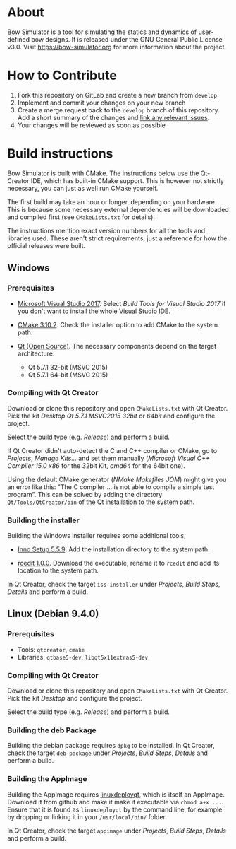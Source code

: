 # About

Bow Simulator is a tool for simulating the statics and dynamics of user-defined bow designs.
It is released under the GNU General Public License v3.0.
Visit https://bow-simulator.org for more information about the project.

# How to Contribute

1. Fork this repository on GitLab and create a new branch from `develop`
2. Implement and commit your changes on your new branch
3. Create a merge request back to the `develop` branch of this repository. Add a short summary of the changes and [link any relevant issues](https://docs.gitlab.com/ce/user/project/issues/crosslinking_issues.html).
4. Your changes will be reviewed as soon as possible

# Build instructions

Bow Simulator is built with CMake.
The instructions below use the Qt-Creator IDE, which has built-in CMake support.
This is however not strictly necessary, you can just as well run CMake yourself.

The first build may take an hour or longer, depending on your hardware.
This is because some necessary external dependencies will be downloaded and compiled first (see `CMakeLists.txt` for details).

The instructions mention exact version numbers for all the tools and libraries used.
These aren't strict requirements, just a reference for how the official releases were built.

## Windows

### Prerequisites

* [Microsoft Visual Studio 2017](https://www.visualstudio.com/downloads/). Select *Build Tools for Visual Studio 2017* if you don't want to install the whole Visual Studio IDE.

* [CMake 3.10.2](https://cmake.org/download/). Check the installer option to add CMake to the system path.

* [Qt (Open Source)](https://www.qt.io/download). The necessary components depend on the target architecture:
    * Qt 5.7.1 32-bit (MSVC 2015)
    * Qt 5.7.1 64-bit (MSVC 2015)

### Compiling with Qt Creator

Download or clone this repository and open `CMakeLists.txt` with Qt Creator.
Pick the kit *Desktop Qt 5.7.1 MSVC2015 32bit* or *64bit* and configure the project.

Select the build type (e.g. *Release*) and perform a build.

If Qt Creator didn't auto-detect the C and C++ compiler or CMake, go to *Projects*, *Manage Kits...* and set them manually (*Microsoft Visual C++ Compiler 15.0 x86* for the 32bit Kit, *amd64* for the 64bit one).

Using the default CMake generator (*NMake Makefiles JOM*) might give you an error like this: "The C compiler ... is not able to compile a simple test program".
This can be solved by adding the directory `Qt/Tools/QtCreator/bin` of the Qt installation to the system path.

### Building the installer

Building the Windows installer requires some additional tools,

* [Inno Setup 5.5.9](http://www.jrsoftware.org/isdl.php). Add the installation directory to the system path.

* [rcedit 1.0.0](https://github.com/electron/rcedit/releases). Download the executable, rename it to `rcedit` and add its location to the system path.

In Qt Creator, check the target `iss-installer` under *Projects*, *Build Steps*, *Details* and perform a build.

## Linux (Debian 9.4.0)

### Prerequisites

* Tools: `qtcreator`, `cmake`
* Libraries: `qtbase5-dev`, `libqt5x11extras5-dev`

### Compiling with Qt Creator

Download or clone this repository and open `CMakeLists.txt` with Qt Creator.
Pick the kit *Desktop* and configure the project.

Select the build type (e.g. *Release*) and perform a build.

### Building the deb Package

Building the debian package requires `dpkg` to be installed. In Qt Creator, check the target `deb-package` under *Projects*, *Build Steps*, *Details* and perform a build.

### Building the AppImage

Building the AppImage requires [linuxdeployqt](https://github.com/probonopd/linuxdeployqt/releases), which is itself an AppImage.
Download it from github and make it make it executable via `chmod a+x ...`.
Ensure that it is found as `linuxdeployqt` by the command line, for example by dropping or linking it in your `/usr/local/bin/` folder.

In Qt Creator, check the target `appimage` under *Projects*, *Build Steps*, *Details* and perform a build.

